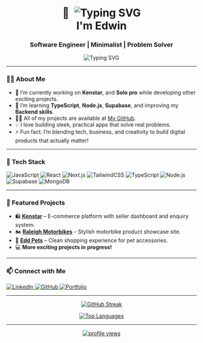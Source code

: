 <h1 align="center">
  👋&nbsp;
  <img src="https://readme-typing-svg.demolab.com?font=Fira+Code&pause=100&center=false&vCenter=true&width=180&lines=Hello;Jambo;Hallo;Bonjour;Ciao" alt="Typing SVG" />
  <br />
  <strong>I'm Edwin</strong>
</h1>



<h3 align="center">Software Engineer | Minimalist | Problem Solver</h3>

<p align="center">
  <img src="https://readme-typing-svg.demolab.com?font=Fira+Code&pause=1000&center=true&vCenter=true&width=440&lines=Passionate+about+clean+code;Minimalistic+UI+enthusiast;Building+functional+web+apps;Always+learning+and+iterating" alt="Typing SVG" />
</p>

---

### 🧑‍💻 About Me
- 🔭 I’m currently working on **Kenstar**, and **Solo pro** while developing other exciting projects.
- 🌱 I’m learning **TypeScript**, **Node.js**, **Supabase**, and improving my **Backend skills**.
- 👨‍💻 All of my projects are available at [My GitHub](https://github.com/kirikanjuguna).
- 💡 I love building sleek, practical apps that solve real problems.
- ⚡ Fun fact: I’m blending tech, business, and creativity to build digital products that actually matter!

---

### 🚀 Tech Stack
<p align="left">
  <img src="https://img.shields.io/badge/JavaScript-F7DF1E?logo=javascript&logoColor=black&style=for-the-badge" alt="JavaScript"/>
  <img src="https://img.shields.io/badge/React-61DAFB?logo=react&logoColor=black&style=for-the-badge" alt="React"/>
  <img src="https://img.shields.io/badge/Next.js-000000?logo=nextdotjs&logoColor=white&style=for-the-badge" alt="Next.js"/>
  <img src="https://img.shields.io/badge/TailwindCSS-06B6D4?logo=tailwindcss&logoColor=white&style=for-the-badge" alt="TailwindCSS"/>
  <img src="https://img.shields.io/badge/TypeScript-3178C6?logo=typescript&logoColor=white&style=for-the-badge" alt="TypeScript"/>
  <img src="https://img.shields.io/badge/Node.js-339933?logo=nodedotjs&logoColor=white&style=for-the-badge" alt="Node.js"/>
  <img src="https://img.shields.io/badge/Supabase-3ECF8E?logo=supabase&logoColor=white&style=for-the-badge" alt="Supabase"/>
  <img src="https://img.shields.io/badge/MongoDB-47A248?logo=mongodb&logoColor=white&style=for-the-badge" alt="MongoDB"/>
</p>

---

### 📂 Featured Projects
- 🛍️ [**Kenstar**](https://new-kenstar-b.vercel.app) – E-commerce platform with seller dashboard and enquiry system.
- 🏍️ [**Raleigh Motorbikes**](http://raleighmotorbikes.co.ke) – Stylish motorbike product showcase site.
- 🐶 [**Edd Pets**](https://kirikanjuguna.github.io/eddPets/) – Clean shopping experience for pet accessories.
- 💻 **More exciting projects in progress!**

---

### 📫 Connect with Me
<p align="left">
  <a href="https://www.linkedin.com/in/edwin-k-njuguna/" target="_blank">
    <img src="https://img.shields.io/badge/LinkedIn-blue?logo=linkedin&logoColor=white&style=for-the-badge" alt="LinkedIn"/>
  </a>
  <a href="https://github.com/kirikanjuguna" target="_blank">
    <img src="https://img.shields.io/badge/GitHub-black?logo=github&logoColor=white&style=for-the-badge" alt="GitHub"/>
  </a>
  <a href="https://kirikanjuguna.com" target="_blank">
    <img src="https://img.shields.io/badge/Portfolio-grey?logo=vercel&logoColor=white&style=for-the-badge" alt="Portfolio"/>

</p>

---

<p align="center">
  <img src="https://github-readme-streak-stats.herokuapp.com/?user=kirikanjuguna&theme=default" alt="GitHub Streak"/>
</p>

<p align="center">
  <img src="https://github-readme-stats.vercel.app/api/top-langs/?username=kirikanjuguna&layout=compact&theme=default" alt="Top Languages"/>
</p>

---

<p align="center">
  <img src="https://komarev.com/ghpvc/?username=kirikanjuguna&label=Profile%20views&color=0e75b6&style=flat" alt="profile views" />
</p>
